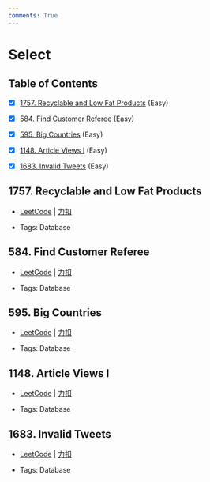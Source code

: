 ```yaml
---
comments: True
---
```


# Select

## Table of Contents

- [x] [1757. Recyclable and Low Fat Products](#1757-recyclable-and-low-fat-products) (Easy)
- [x] [584. Find Customer Referee](#584-find-customer-referee) (Easy)
- [x] [595. Big Countries](#595-big-countries) (Easy)
- [x] [1148. Article Views I](#1148-article-views-i) (Easy)
- [x] [1683. Invalid Tweets](#1683-invalid-tweets) (Easy)


## 1757. Recyclable and Low Fat Products

-    [LeetCode](https://leetcode.com/problems/recyclable-and-low-fat-products/) | [力扣](https://leetcode.cn/problems/recyclable-and-low-fat-products/)

-   Tags: Database



## 584. Find Customer Referee

-    [LeetCode](https://leetcode.com/problems/find-customer-referee/) | [力扣](https://leetcode.cn/problems/find-customer-referee/)

-   Tags: Database



## 595. Big Countries

-    [LeetCode](https://leetcode.com/problems/big-countries/) | [力扣](https://leetcode.cn/problems/big-countries/)

-   Tags: Database



## 1148. Article Views I

-    [LeetCode](https://leetcode.com/problems/article-views-i/) | [力扣](https://leetcode.cn/problems/article-views-i/)

-   Tags: Database



## 1683. Invalid Tweets

-    [LeetCode](https://leetcode.com/problems/invalid-tweets/) | [力扣](https://leetcode.cn/problems/invalid-tweets/)

-   Tags: Database

